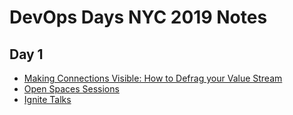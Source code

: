 # DevOps Days NYC 2019 Notes

## Day 1
* [Making Connections Visible: How to Defrag your Value Stream](defrag.md)
* [Open Spaces Sessions](openspace-1.md)
* [Ignite Talks](ignite-1.md)
